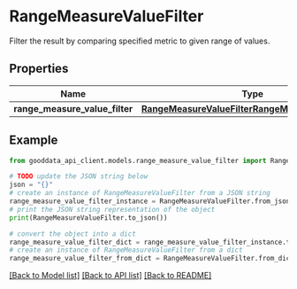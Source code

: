 # RangeMeasureValueFilter

Filter the result by comparing specified metric to given range of values.

## Properties

Name | Type | Description | Notes
------------ | ------------- | ------------- | -------------
**range_measure_value_filter** | [**RangeMeasureValueFilterRangeMeasureValueFilter**](RangeMeasureValueFilterRangeMeasureValueFilter.md) |  | 

## Example

```python
from gooddata_api_client.models.range_measure_value_filter import RangeMeasureValueFilter

# TODO update the JSON string below
json = "{}"
# create an instance of RangeMeasureValueFilter from a JSON string
range_measure_value_filter_instance = RangeMeasureValueFilter.from_json(json)
# print the JSON string representation of the object
print(RangeMeasureValueFilter.to_json())

# convert the object into a dict
range_measure_value_filter_dict = range_measure_value_filter_instance.to_dict()
# create an instance of RangeMeasureValueFilter from a dict
range_measure_value_filter_from_dict = RangeMeasureValueFilter.from_dict(range_measure_value_filter_dict)
```
[[Back to Model list]](../README.md#documentation-for-models) [[Back to API list]](../README.md#documentation-for-api-endpoints) [[Back to README]](../README.md)


